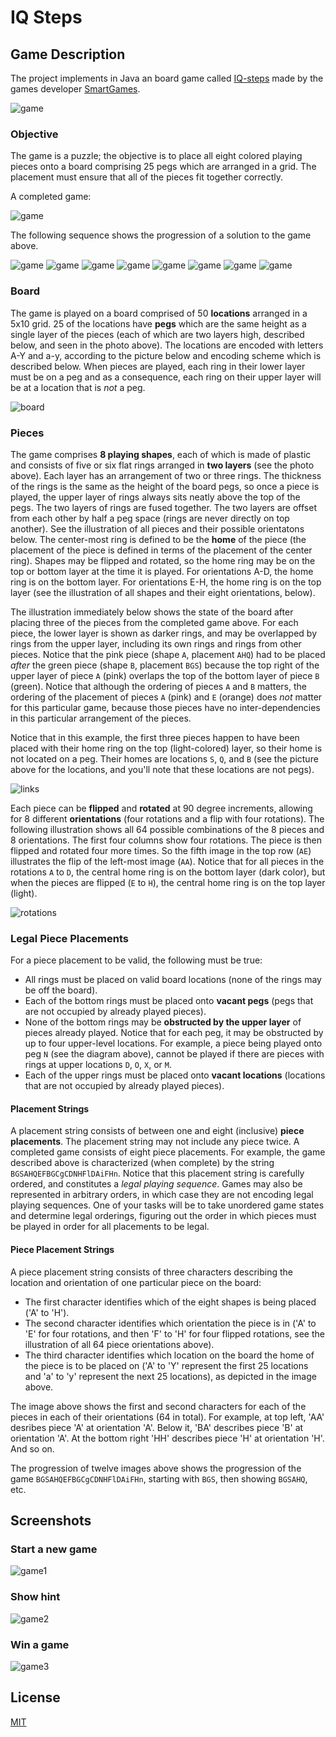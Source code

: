# IQ Steps

## Game Description

The project implements in Java an board game called [IQ-steps](http://www.smartgamesandpuzzles.com/inventor/IQsteps.html)
made by the games developer [SmartGames](https://www.smartgames.eu/uk).

![game](assets/iqsteps.png)

### Objective 

The game is a puzzle; the objective is to place all eight colored playing pieces onto a board comprising 25 pegs which are arranged in a grid. The placement must ensure that all of the pieces fit together correctly.

A completed game:

![game](assets/BGSAHQEFBGCgCDNHFlDAiFHn-350.png)

The following sequence shows the progression of a solution to the game above.

![game](assets/BGS.png)
![game](assets/BGSAHQ.png)
![game](assets/BGSAHQEFB.png)
![game](assets/BGSAHQEFBGCg.png)
![game](assets/BGSAHQEFBGCgCDN.png)
![game](assets/BGSAHQEFBGCgCDNHFl.png)
![game](assets/BGSAHQEFBGCgCDNHFlDAi.png)
![game](assets/BGSAHQEFBGCgCDNHFlDAiFHn.png)

### Board

The game is played on a board comprised of 50 **locations** arranged
in a 5x10 grid.  25 of the locations have **pegs** which are the same
height as a single layer of the pieces (each of which are two layers
high, described below, and seen in the photo above). The locations are encoded with letters A-Y and a-y, according to the picture below and encoding scheme which is described below. When pieces are played, each ring in their lower layer must be on a peg and as a consequence, each ring on their upper layer will be at a location that is *not* a peg.

![board](assets/locations.png)

### Pieces

The game comprises **8 playing shapes**, each of which is made of
plastic and consists of five or six flat rings arranged in **two
layers** (see the photo above).  Each layer has an arrangement of two
or three rings.  The thickness of the rings is the same as the height
of the board pegs, so once a piece is played, the upper layer of rings
always sits neatly above the top of the pegs.  The two layers of rings
are fused together.  The two layers are offset from each other by half
a peg space (rings are never directly on top another).  See the
illustration of all pieces and their possible orientatons below.  The
center-most ring is defined to be the **home** of the piece (the
placement of the piece is defined in terms of the placement of the
center ring).  Shapes may be flipped and rotated, so the home ring may
be on the top or bottom layer at the time it is played.  For
orientations A-D, the home ring is on the bottom layer.  For
orientations E-H, the home ring is on the top layer (see the illustration of all shapes and their eight orientations, below).

The illustration immediately below shows the state of the board after
placing three of the pieces from the completed game above.  For each
piece, the lower layer is shown as darker rings, and may be overlapped
by rings from the upper layer, including its own rings and rings from
other pieces.  Notice that the pink piece (shape `A`, placement `AHQ`)
had to be placed *after* the green piece (shape `B`, placement `BGS`)
because the top right of the upper layer of piece `A` (pink) overlaps
the top of the bottom layer of piece `B` (green).  Notice that
although the ordering of pieces `A` and `B` matters, the ordering of
the placement of pieces `A` (pink) and `E` (orange) does *not* matter
for this particular game, because those pieces have no
inter-dependencies in this particular arrangement of the pieces.

Notice that in this example, the first three pieces happen to have
been placed with their home ring on the top (light-colored) layer, so
their home is not located on a peg.  Their homes are locations `S`,
`Q`, and `B` (see the picture above for the locations, and you'll note
that these locations are not pegs).

![links](assets/BGSAHQEFB.png)

Each piece can be **flipped** and **rotated** at 90 degree increments,
allowing for 8 different **orientations** (four rotations and a flip
with four rotations).  The following illustration shows all 64
possible combinations of the 8 pieces and 8 orientations.  The first
four columns show four rotations.  The piece is then flipped and
rotated four more times.  So the fifth image in the top row (`AE`)
illustrates the flip of the left-most image (`AA`).  Notice that for all
pieces in the rotations `A` to `D`,  the central home ring is on the bottom layer (dark color), but when
the pieces are flipped (`E` to `H`), the central home ring is on the top
layer (light).

![rotations](assets/orientations.png)

### Legal Piece Placements

For a piece placement to be valid, the following must be true:
* All rings must be placed on valid board locations (none of the rings may be off the board).
* Each of the bottom rings must be placed onto **vacant pegs** (pegs that are not occupied by already played pieces).
* None of the bottom rings may be **obstructed by the upper layer** of
  pieces already played.  Notice that for each peg, it may be
  obstructed by up to four upper-level locations.  For example, a
  piece being played onto peg `N` (see the diagram above), cannot be
  played if there are pieces with rings at upper locations `D`, `O`,
  `X`, or `M`.
* Each of the upper rings must be placed onto **vacant locations** (locations that are not occupied by already played pieces).

#### Placement Strings

A placement string consists of between one and eight (inclusive)
**piece placements**. The placement string may not include any piece
twice.  A completed game consists of eight piece placements.  For
example, the game described above is characterized (when complete) by
the string `BGSAHQEFBGCgCDNHFlDAiFHn`.  Notice that this placement string is
carefully ordered, and constitutes a *legal playing sequence*.  Games
may also be represented in arbitrary orders, in which case they are
not encoding legal playing sequences.  One of your tasks will be to
take unordered game states and determine legal orderings, figuring out
the order in which pieces must be played in order for all placements
to be legal.

#### Piece Placement Strings

A piece placement string consists of three characters describing the location 
and orientation of one particular piece on the board:

* The first character identifies which of the eight shapes is being placed ('A' to 'H').
* The second character identifies which orientation the piece is in ('A' to 'E' for four rotations, and then 'F' to 'H' for four flipped rotations, see the illustration of all 64 piece orientations above).
* The third character identifies which location on the board the home of the piece is to be placed on ('A' to 'Y' represent the first 25 locations and 'a' to 'y' represent the next 25 locations), as depicted in the image above.

The image above shows the first and second characters for each of the pieces in
each of their orientations (64 in total). For example, at top left, 'AA' desribes piece 'A'
at orientation 'A'.  Below it, 'BA' describes piece 'B' at orientation 'A'.  At
the bottom right 'HH' describes piece 'H' at orientation 'H'.  And so on.

The progression of twelve images above shows the progression of the game `BGSAHQEFBGCgCDNHFlDAiFHn`,
starting with `BGS`, then showing `BGSAHQ`, etc.

## Screenshots
### Start a new game
![game1](screenshots/game1.png)
### Show hint
![game2](screenshots/game2.png)
### Win a game
![game3](screenshots/game3.png)

## License
[MIT](LICENSE)